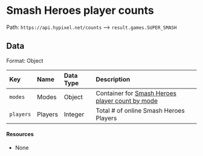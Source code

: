 # Smash Heroes player counts
Path: `https://api.hypixel.net/counts` --> `result.games.SUPER_SMASH`

## Data
Format: Object

|Key|Name|Data Type|Description|
|:-|:-|:-|:-|
|`modes`|Modes|Object|Container for [Smash Heroes player count by mode](https://github.com/HypixelCommunity/Hypixel-Api-Documentation/tree/main/Counts/games/SUPER_SMASH/modes)|
|`players`|Players|Integer|Total # of online Smash Heroes Players|

#### Resources
- None